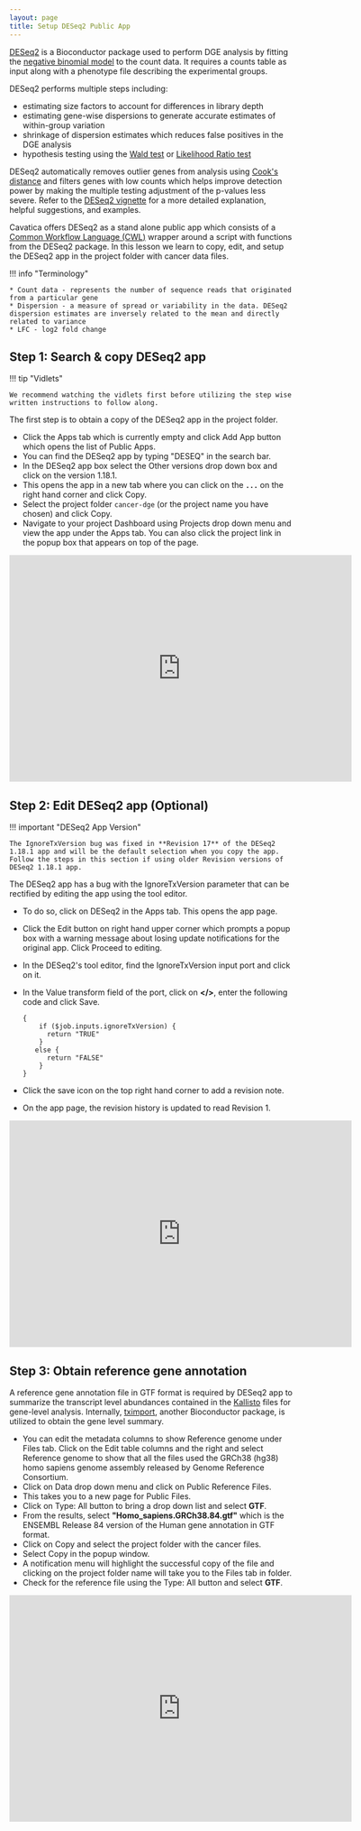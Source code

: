 ```yaml
---
layout: page
title: Setup DESeq2 Public App
---
```


[DESeq2](https://bioconductor.org/packages/release/bioc/html/DESeq2.html) is a Bioconductor package used to perform DGE analysis by fitting the [negative binomial model](https://www.statisticshowto.com/negative-binomial-experiment/) to the count data. It requires a counts table as input along with a phenotype file describing the experimental groups.

DESeq2 performs multiple steps including:

* estimating size factors to account for differences in library depth
* estimating gene-wise dispersions to generate accurate estimates of within-group variation
* shrinkage of dispersion estimates which reduces false positives in the DGE analysis
* hypothesis testing using the [Wald test](https://www.statisticshowto.com/wald-test/) or [Likelihood Ratio test](https://www.statisticshowto.com/likelihood-ratio-tests/)

DESeq2 automatically removes outlier genes from analysis using [Cook's distance](https://www.statisticshowto.com/cooks-distance/) and filters genes with low counts which helps improve detection power by making the multiple testing adjustment of the p-values less severe. Refer to the [DESeq2 vignette](https://bioconductor.org/packages/release/bioc/vignettes/DESeq2/inst/doc/DESeq2.html) for a more detailed explanation, helpful suggestions, and examples.

Cavatica offers DESeq2 as a stand alone public app which consists of a [Common Workflow Language (CWL)](https://www.commonwl.org) wrapper around a script with functions from the DESeq2 package. In this lesson we learn to copy, edit, and setup the DESeq2 app in the project folder with cancer data files.

!!! info "Terminology"

    * Count data - represents the number of sequence reads that originated from a particular gene
    * Dispersion - a measure of spread or variability in the data. DESeq2 dispersion estimates are inversely related to the mean and directly related to variance
    * LFC - log2 fold change

## Step 1: Search & copy DESeq2 app

!!! tip "Vidlets"

    We recommend watching the vidlets first before utilizing the step wise written instructions to follow along.

The first step is to obtain a copy of the DESeq2 app in the project folder.

  * Click the <span class="highlight_txt">Apps</span> tab which is currently empty and click <span class="highlight_txt">Add App</span> button which opens the list of Public Apps.
  * You can find the <span class="highlight_txt">DESeq2</span> app by typing "DESEQ" in the search bar.
  * In the <span class="highlight_txt">DESeq2</span> app box select the <span class="highlight_txt">Other versions</span> drop down box and click on the version 1.18.1.
  * This opens the app in a new tab where you can click on the **`...`** on the right hand corner and click <span class="highlight_txt">Copy</span>.
  * Select the project folder `cancer-dge` (or the project name you have chosen) and click <span class="highlight_txt">Copy</span>.
  * Navigate to your project Dashboard using <span class="highlight_txt">Projects</span> drop down menu and view the app under the <span class="highlight_txt">Apps</span> tab. You can also click the project link in the popup box that appears on top of the page.

<iframe id="kaltura_player" src="https://cdnapisec.kaltura.com/p/1770401/sp/177040100/embedIframeJs/uiconf_id/29032722/partner_id/1770401?iframeembed=true&playerId=kaltura_player&entry_id=1_r4t7no30&flashvars[mediaProtocol]=rtmp&amp;flashvars[streamerType]=rtmp&amp;flashvars[streamerUrl]=rtmp://www.kaltura.com:1935&amp;flashvars[rtmpFlavors]=1&amp;flashvars[localizationCode]=en&amp;flashvars[leadWithHTML5]=true&amp;flashvars[sideBarContainer.plugin]=true&amp;flashvars[sideBarContainer.position]=left&amp;flashvars[sideBarContainer.clickToClose]=true&amp;flashvars[chapters.plugin]=true&amp;flashvars[chapters.layout]=vertical&amp;flashvars[chapters.thumbnailRotator]=false&amp;flashvars[streamSelector.plugin]=true&amp;flashvars[EmbedPlayer.SpinnerTarget]=videoHolder&amp;flashvars[dualScreen.plugin]=true&amp;flashvars[mediaProxy.mediaPlayTo]=51&amp;flashvars[Kaltura.addCrossoriginToIframe]=true&amp;&wid=1_cr6jqtun" width="608" height="402" allowfullscreen webkitallowfullscreen mozAllowFullScreen allow="autoplay *; fullscreen *; encrypted-media *" sandbox="allow-forms allow-same-origin allow-scripts allow-top-navigation allow-pointer-lock allow-popups allow-modals allow-orientation-lock allow-popups-to-escape-sandbox allow-presentation allow-top-navigation-by-user-activation" frameborder="0" title="Kaltura Player"></iframe>


## Step 2: Edit DESeq2 app (Optional)

!!! important "DESeq2 App Version"

    The IgnoreTxVersion bug was fixed in **Revision 17** of the DESeq2 1.18.1 app and will be the default selection when you copy the app. Follow the steps in this section if using older Revision versions of DESeq2 1.18.1 app.

The DESeq2 app has a bug with the IgnoreTxVersion parameter that can be rectified by editing the app using the tool editor.

* To do so, click on <span class="highlight_txt">DESeq2</span> in the <span class="highlight_txt">Apps</span> tab. This opens the app page.
* Click the <span class="highlight_txt">Edit</span> button on right hand upper corner which prompts a popup box with a warning message about losing update notifications for the original app. Click <span class="highlight_txt">Proceed to editing</span>.
* In the DESeq2's tool editor, find the <span class="highlight_txt">IgnoreTxVersion</span> input port and click on it.
* In the Value transform field of the port, click on **&lt;/&gt;**, enter the following code and click <span class="highlight_txt">Save</span>.

    ```
    {
        if ($job.inputs.ignoreTxVersion) {
          return "TRUE"
        }
       else {
          return "FALSE"
        }
    }
    ```

* Click the save icon on the top right hand corner to add a revision note.
* On the app page, the revision history is updated to read <span class="highlight_txt">Revision 1</span>.

<iframe id="kaltura_player" src="https://cdnapisec.kaltura.com/p/1770401/sp/177040100/embedIframeJs/uiconf_id/29032722/partner_id/1770401?iframeembed=true&playerId=kaltura_player&entry_id=1_8j60ve26&flashvars[mediaProtocol]=rtmp&amp;flashvars[streamerType]=rtmp&amp;flashvars[streamerUrl]=rtmp://www.kaltura.com:1935&amp;flashvars[rtmpFlavors]=1&amp;flashvars[localizationCode]=en&amp;flashvars[leadWithHTML5]=true&amp;flashvars[sideBarContainer.plugin]=true&amp;flashvars[sideBarContainer.position]=left&amp;flashvars[sideBarContainer.clickToClose]=true&amp;flashvars[chapters.plugin]=true&amp;flashvars[chapters.layout]=vertical&amp;flashvars[chapters.thumbnailRotator]=false&amp;flashvars[streamSelector.plugin]=true&amp;flashvars[EmbedPlayer.SpinnerTarget]=videoHolder&amp;flashvars[dualScreen.plugin]=true&amp;flashvars[mediaProxy.mediaPlayTo]=70&amp;flashvars[Kaltura.addCrossoriginToIframe]=true&amp;&wid=1_x2wd8enj" width="608" height="402" allowfullscreen webkitallowfullscreen mozAllowFullScreen allow="autoplay *; fullscreen *; encrypted-media *" sandbox="allow-forms allow-same-origin allow-scripts allow-top-navigation allow-pointer-lock allow-popups allow-modals allow-orientation-lock allow-popups-to-escape-sandbox allow-presentation allow-top-navigation-by-user-activation" frameborder="0" title="Kaltura Player"></iframe>


## Step 3: Obtain reference gene annotation

A reference gene annotation file in GTF format is required by DESeq2 app to summarize the transcript level abundances contained in the [Kallisto](http://pachterlab.github.io/kallisto//releases/2017/03/20/v0.43.1) files for gene-level analysis. Internally, [tximport](https://bioconductor.org/packages/release/bioc/vignettes/tximport/inst/doc/tximport.html), another Bioconductor package, is utilized to obtain the gene level summary.  

* You can edit the metadata columns to show Reference genome under <span class="highlight_txt">Files</span> tab. Click on the <span class="highlight_txt">Edit table columns</span> and the right and select <span class="highlight_txt">Reference genome</span> to show that all the files used the GRCh38 (hg38) homo sapiens genome assembly released by Genome Reference Consortium.
* Click on <span class="highlight_txt">Data</span> drop down menu and click on <span class="highlight_txt">Public Reference Files</span>.
* This takes you to a new page for <span class="highlight_txt">Public Files</span>.
* Click on <span class="highlight_txt">Type: All</span> button to bring a drop down list and select **GTF**.
* From the results, select **"Homo_sapiens.GRCh38.84.gtf"** which is the ENSEMBL Release 84 version of the Human gene annotation in GTF format.
* Click on <span class="highlight_txt">Copy</span> and select the project folder with the cancer files.
* Select <span class="highlight_txt">Copy</span> in the popup window.
* A notification menu will highlight the successful copy of the file and clicking on the project folder name will take you to the <span class="highlight_txt">Files</span> tab in folder.
* Check for the reference file using the <span class="highlight_txt">Type: All</span> button and select **GTF**.

<iframe id="kaltura_player" src="https://cdnapisec.kaltura.com/p/1770401/sp/177040100/embedIframeJs/uiconf_id/29032722/partner_id/1770401?iframeembed=true&playerId=kaltura_player&entry_id=1_pxn0zxoc&flashvars[mediaProtocol]=rtmp&amp;flashvars[streamerType]=rtmp&amp;flashvars[streamerUrl]=rtmp://www.kaltura.com:1935&amp;flashvars[rtmpFlavors]=1&amp;flashvars[localizationCode]=en&amp;flashvars[leadWithHTML5]=true&amp;flashvars[sideBarContainer.plugin]=true&amp;flashvars[sideBarContainer.position]=left&amp;flashvars[sideBarContainer.clickToClose]=true&amp;flashvars[chapters.plugin]=true&amp;flashvars[chapters.layout]=vertical&amp;flashvars[chapters.thumbnailRotator]=false&amp;flashvars[streamSelector.plugin]=true&amp;flashvars[EmbedPlayer.SpinnerTarget]=videoHolder&amp;flashvars[dualScreen.plugin]=true&amp;flashvars[mediaProxy.mediaPlayTo]=48&amp;flashvars[Kaltura.addCrossoriginToIframe]=true&amp;&wid=1_l7cbi5kv" width="608" height="402" allowfullscreen webkitallowfullscreen mozAllowFullScreen allow="autoplay *; fullscreen *; encrypted-media *" sandbox="allow-forms allow-same-origin allow-scripts allow-top-navigation allow-pointer-lock allow-popups allow-modals allow-orientation-lock allow-popups-to-escape-sandbox allow-presentation allow-top-navigation-by-user-activation" frameborder="0" title="Kaltura Player"></iframe>
